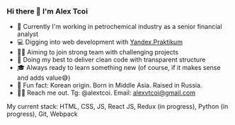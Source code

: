 ### Hi there 👋 I'm Alex Tcoi

- 💼 Currently I'm working in petrochemical industry as a senior financial analyst
- 💻 Digging into web development with [Yandex.Praktikum](https://praktikum.yandex.ru)
- ✊🏻 Aiming to join strong team with challenging projects
- 🤯 Doing my best to deliver clean code with transparent structure
- 🎓 Always ready to learn something new (of course, if it makes sense and adds value😅)
- 👀 Fun fact: Korean origin. Born in Middle Asia. Raised in Russia.
- ✍🏻 Reach me out. Tg: @alextcoi. Email: alexvtcoi@gmail.com
      
My current stack: HTML, CSS, JS, React JS, Redux (in progress), Python (in progress), Git, Webpack
